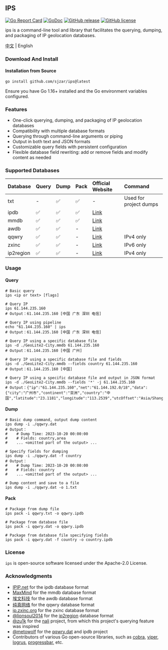## IPS

[![Go Report Card](https://goreportcard.com/badge/github.com/sjzar/ips)](https://goreportcard.com/report/github.com/sjzar/ips)
[![GoDoc](https://godoc.org/github.com/sjzar/ips?status.svg)](https://godoc.org/github.com/sjzar/ips)
[![GitHub release](https://img.shields.io/github/release/sjzar/ips.svg)](https://github.com/sjzar/ips/releases)
[![GitHub license](https://img.shields.io/github/license/sjzar/ips.svg)](https://github.com/sjzar/ips/blob/main/LICENSE)

ips is a command-line tool and library that facilitates the querying, dumping, and packaging of IP geolocation databases.

[中文](./README.md) | English

### Download And Install

#### Installation from Source

```bash
go install github.com/sjzar/ips@latest
```

Ensure you have Go 1.16+ installed and the Go environment variables configured.

### Features

* One-click querying, dumping, and packaging of IP geolocation databases
* Compatibility with multiple database formats
* Querying through command-line arguments or piping
* Output in both text and JSON formats
* Customizable query fields with persistent configuration
* Flexible database field rewriting: add or remove fields and modify content as needed

### Supported Databases

| Database     | Query | Dump | Pack | Official Website                                              | Command   |
|:----------|:---|:---|:---|:--------------------------------------------------|:----------|
| txt       | -  | ✅  | ✅  | -                                                 | Used for project dumps  |
| ipdb      | ✅  | ✅  | ✅  | [Link](https://ipip.net)                          |           |
| mmdb      | ✅  | ✅  | ✅  | [Link](https://maxmind.com)                       |           |
| awdb      | ✅  | ✅  | -  | [Link](https://ipplus360.com)                     |           |
| qqwry     | ✅  | ✅  | -  | [Link](https://cz88.net)                          | IPv4 only |
| zxinc     | ✅  | ✅  | -  | [Link](https://ip.zxinc.org)                      | IPv6 only |
| ip2region | ✅  | ✅  | -  | [Link](https://github.com/lionsoul2014/ip2region) | IPv4 only |

### Usage

#### Query

```shell
# Basic query
ips <ip or text> [flags]

# Query IP
ips 61.144.235.160
# Output：61.144.235.160 [中国 广东 深圳 电信]

# Query IP using pipeline
echo "61.144.235.160" | ips
# Output：61.144.235.160 [中国 广东 深圳 电信]

# Query IP using a specific database file
ips -d ./GeoLite2-City.mmdb 61.144.235.160
# Output：61.144.235.160 [中国 广州]

# Query IP using a specific database file and fields
ips -d ./GeoLite2-City.mmdb --fields country 61.144.235.160
# Output：61.144.235.160 [中国]

# Query IP using a specific database file and output in JSON format
ips -d ./GeoLite2-City.mmdb --fields '*' -j 61.144.235.160
# Output：{"ip":"61.144.235.160","net":"61.144.192.0/18","data":{"city":"广州市","continent":"亚洲","country":"中国","latitude":"23.1181","longitude":"113.2539","utcOffset":"Asia/Shanghai"}}
```

#### Dump

```shell
# Basic dump command, output dump content
ips dump -i ./qqwry.dat
# Output：
#    # Dump Time: 2023-10-20 00:00:00
#    # Fields: country,area
#    ... <omitted part of the output> ...

# Specify fields for dumping
ips dump -i ./qqwry.dat -f country
# Output：
#    # Dump Time: 2023-10-20 00:00:00
#    # Fields: country
#    ... <omitted part of the output> ...

# Dump content and save to a file
ips dump -i ./qqwry.dat -o 1.txt
```

#### Pack

```shell
# Package from dump file
ips pack -i qqwry.txt -o qqwry.ipdb

# Package from database file
ips pack -i qqwry.dat -o qqwry.ipdb

# Package from database file specifying fields
ips pack -i qqwry.dat -f country -o country.ipdb
```

### License

`ips` is open-source software licensed under the Apache-2.0 License.

### Acknowledgments

* [IPIP.net](https://ipip.net) for the ipdb database format
* [MaxMind](https://maxmind.com) for the mmdb database format
* [埃文科技](https://ipplus360.com) for the awdb database format
* [纯真网络](https://cz88.net) for the qqwry database format
* [ip.zxinc.org](https://ip.zxinc.org) for the zxinc database format
* [@lionsoul2014](https://github.com/lionsoul2014) for the [ip2region](https://github.com/lionsoul2014/ip2region) database format
* [@zu1k](https://github.com/zu1k) for the [nali](https://github.com/zu1k/nali) project, from which this project's querying feature was inspired
* [@metowolf](https://github.com/metowolf) for the [qqwry.dat](https://github.com/metowolf/qqwry.dat) and ipdb project
* Contributors of various Go open-source libraries, such as [cobra](https://github.com/spf13/cobra), [viper](https://github.com/spf13/viper), [logrus](https://github.com/sirupsen/logrus), [progressbar](https://github.com/schollz/progressbar), etc.
